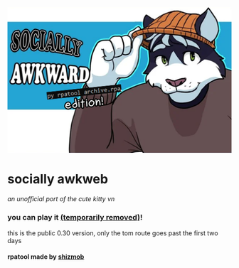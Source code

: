 ![socially awkward](https://raw.githubusercontent.com/cv003/socially-awkweb/main/game/images/imsosorry.png)

# socially awkweb
 *an unofficial port of the cute kitty vn*

### you can play it [(temporarily removed)]()!
this is the public 0.30 version, only the tom route goes past the first two days

#### rpatool made by [shizmob](https://github.com/shizmob)
